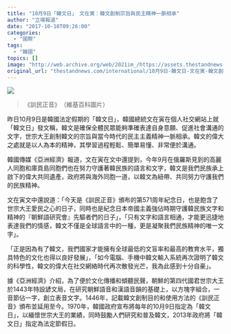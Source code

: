 ```yaml
---
title: "10月9日「韓文日」　文在寅：韓文創制宗旨與民主精神一脈相承"
author: "立場報道"
date: "2017-10-10T09:26:00"
categories:
  - "國際"
tags:
  - "韓國"
topics: []
image: "http://web.archive.org/web/2021im_/https://assets.thestandnews.com/media/photos/KOREA-CHARACTER_ijklA.png"
original_url: "thestandnews.com/international/10月9日-韓文日-文在寅-韓文創制宗旨與民主精神一脈相承"
---
```

![](http://web.archive.org/web/2021im_/https://assets.thestandnews.com/media/photos/KOREA-CHARACTER_ijklA.png)
> 《訓民正音》　（維基百科圖片）

昨日10月9日是韓國法定假期的「韓文日」，韓國總統文在寅在個人社交網站上就「韓文日」發文稱，韓文是確保全體民眾能夠準確表達自身意願、促進社會溝通的文字，世宗大王創制韓文的宗旨與當今時代的民主主義精神一脈相承。韓文的偉大之處就是以人為本的精神，其學習過程輕鬆、簡單易懂、非常便於溝通。

韓國傳媒《亞洲經濟》報道，文在寅在文中還提到，今年9月在俄羅斯見到的高麗人同胞和庫頁島同胞們也在努力守護著韓民族的語言和文字，韓文是我們民族承上啟下的偉大共同遺產，政府將與海外同胞一道，以韓文為紐帶、共同努力守護我們的民族精神。

文在寅文中還說道：「今天是《訓民正音》頒布的第571周年紀念日，也是飽含了世宗大王愛民之心的日子，同時也是紀念日本帝國主義強佔時期守護韓民族文字和精神的『朝鮮語研究會』先驅者們的日子」，「只有文字和語言相通，才能更迅捷地表達我們的情感，韓文不僅是全球語言中的一種，更是凝聚我們民族精神的唯一文字」。

「正是因為有了韓文，我們國家才能擁有全球最低的文盲率和最高的教育水平，獨具特色的文化也得以良好發展」，「如今電腦、手機中韓文輸入系統再次證明了韓文的科學性，韓文的偉大在社交網絡時代再次散發光芒，我為此感到十分自豪」。

據《亞洲經濟》介紹，為了便於文化傳播和傾聽民聲，朝鮮的第四代國君世宗大王於1443年特設諺文局，在研究朝鮮語音和漢語音韻的基礎上，以方塊字組合，一音節佔一字，創立表音文字。1446年，記載韓文創制目的和使用方法的《訓民正音》頒布並延用至今。1970年，韓國政府宣布將每年的10月9日指定為「韓文日」，以緬懷世宗大王的業績，同時鼓勵人們研究和普及韓文，2013年政府將「韓文日」指定為法定節假日。